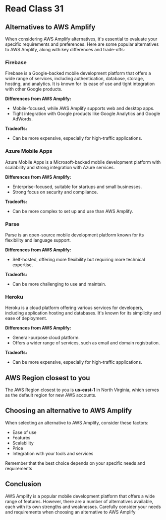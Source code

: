 # Read Class 31

## Alternatives to AWS Amplify

When considering AWS Amplify alternatives, it's essential to evaluate your specific requirements and preferences. Here are some popular alternatives to AWS Amplify, along with key differences and trade-offs:

### Firebase

Firebase is a Google-backed mobile development platform that offers a wide range of services, including authentication, database, storage, hosting, and analytics. It is known for its ease of use and tight integration with other Google products.

**Differences from AWS Amplify:**

- Mobile-focused, while AWS Amplify supports web and desktop apps.
- Tight integration with Google products like Google Analytics and Google AdWords.

**Tradeoffs:**

- Can be more expensive, especially for high-traffic applications.

### Azure Mobile Apps

Azure Mobile Apps is a Microsoft-backed mobile development platform with scalability and strong integration with Azure services.

**Differences from AWS Amplify:**

- Enterprise-focused, suitable for startups and small businesses.
- Strong focus on security and compliance.

**Tradeoffs:**

- Can be more complex to set up and use than AWS Amplify.

### Parse

Parse is an open-source mobile development platform known for its flexibility and language support.

**Differences from AWS Amplify:**

- Self-hosted, offering more flexibility but requiring more technical expertise.

**Tradeoffs:**

- Can be more challenging to use and maintain.

### Heroku

Heroku is a cloud platform offering various services for developers, including application hosting and databases. It's known for its simplicity and ease of deployment.

**Differences from AWS Amplify:**

- General-purpose cloud platform.
- Offers a wider range of services, such as email and domain registration.

**Tradeoffs:**

- Can be more expensive, especially for high-traffic applications.

## AWS Region closest to you

The AWS Region closest to you is **us-east-1** in North Virginia, which serves as the default region for new AWS accounts.

## Choosing an alternative to AWS Amplify

When selecting an alternative to AWS Amplify, consider these factors:

- Ease of use
- Features
- Scalability
- Price
- Integration with your tools and services

Remember that the best choice depends on your specific needs and requirements

## Conclusion

AWS Amplify is a popular mobile development platform that offers a wide range of features. However, there are a number of alternatives available, each with its own strengths and weaknesses. Carefully consider your needs and requirements when choosing an alternative to AWS Amplify
